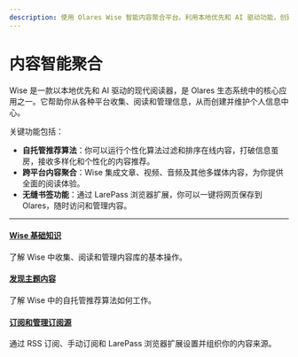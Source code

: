 ```yaml
---
description: 使用 Olares Wise 智能内容聚合平台。利用本地优先和 AI 驱动功能，创建个性化信息中心，实现跨平台内容的智能管理与推荐。
---
```

# 内容智能聚合

Wise 是一款以本地优先和 AI 驱动的现代阅读器，是 Olares 生态系统中的核心应用之一。它帮助你从各种平台收集、阅读和管理信息，从而创建并维护个人信息中心。

关键功能包括：

* **自托管推荐算法**：你可以运行个性化算法过滤和排序在线内容，打破信息茧房，接收多样化和个性化的内容推荐。
* **跨平台内容聚合**：Wise 集成文章、视频、音频及其他多媒体内容，为你提供全面的阅读体验。
* **无缝书签功能**：通过 LarePass 浏览器扩展，你可以一键将网页保存到 Olares，随时访问和管理内容。

---
<div>
<h4><a href="./wise-basics">Wise 基础知识</a></h4>
了解 Wise 中收集、阅读和管理内容库的基本操作。
</div>

<div>
<h4><a href="./recommend">发现主题内容</a></h4>
了解 Wise 中的自托管推荐算法如何工作。
</div>

<div>
<h4><a href="./subscribe">订阅和管理订阅源</a></h4>
通过 RSS 订阅、手动订阅和 LarePass 浏览器扩展设置并组织你的内容来源。
</div>